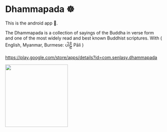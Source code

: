 # Dhammapada ☸️

This is the android app 📱.

The Dhammapada is a collection of sayings of the Buddha in verse form and one of the most widely read and best known Buddhist scriptures. With ( English, Myanmar, Burmese: ပါဠိ Pāli ) 

https://play.google.com/store/apps/details?id=com.senlasy.dhammapada

<img src="https://play-lh.googleusercontent.com/AfSFdtAwHh0BiCd9cy1658SExabPXXnbPXg4Nyp5U9i2KNMw9i3b7arqwQDd6PW_8Q=w1440-h620" style="width: 200px; height:auto" />
